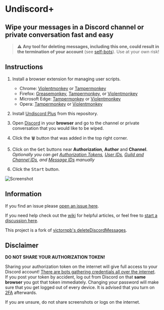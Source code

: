 # Undiscord+

## Wipe your messages in a Discord channel or private conversation fast and easy

> :warning: **Any tool for deleting messages, including this one, could result in the termination of your account** (see [self-bots](https://support.discordapp.com/hc/en-us/articles/115002192352-Automated-user-accounts-self-bots-)). Use at your own risk!

## Instructions

1. Install a browser extension for managing user scripts.

    - Chrome: [Violentmonkey](https://chrome.google.com/webstore/detail/violent-monkey/jinjaccalgkegednnccohejagnlnfdag) or [Tampermonkey](https://chrome.google.com/webstore/detail/tampermonkey/dhdgffkkebhmkfjojejmpbldmpobfkfo)     
    - Firefox: [Greasemonkey](https://addons.mozilla.org/firefox/addon/greasemonkey/), [Tampermonkey](https://addons.mozilla.org/firefox/addon/tampermonkey/), or [Violentmonkey](https://addons.mozilla.org/firefox/addon/violentmonkey/)  
    - Microsoft Edge: [Tampermonkey](https://microsoftedge.microsoft.com/addons/detail/tampermonkey/iikmkjmpaadaobahmlepeloendndfphd) or [Violentmonkey](https://microsoftedge.microsoft.com/addons/detail/violentmonkey/eeagobfjdenkkddmbclomhiblgggliao)  
    - Opera: [Tampermonkey](https://addons.opera.com/extensions/details/tampermonkey-beta/) or [Violentmonkey](https://addons.opera.com/extensions/details/violent-monkey/)  

2. Install [Undiscord Plus](https://github.com/abbydiode/UndiscordPlus/raw/main/UndiscordPlus.user.js) from this repository.

3. Open [Discord](https://discord.com/channels/@me) in your __browser__ and go to the channel or private conversation that you would like to be wiped.

4. Click the <kbd>🗑️</kbd> button that was added in the top right corner.

5. Click on the <kbd>Get</kbd> buttons near **Authorization**, **Author** and **Channel**.  
   *Optionally you can get [Authorization Tokens](../../wiki/Authorization-Tokens), [User IDs](../../wiki/User-IDs), [Guild and Channel IDs](../../wiki/Guild-and-Channel-IDs), and [Message IDs](../../wiki/Message-IDs) manually*

6. Click the <kbd>Start</kbd> button.

![Screenshot](https://user-images.githubusercontent.com/3372598/86538983-b60c7980-becf-11ea-8cad-1a33950e77fc.gif)

## Information

If you find an issue please [open an issue here](https://github.com/abbydiode/UndiscordPlus/issues).

If you need help check out the [wiki](https://github.com/abbydiode/UndiscordPlus/wiki) for helpful articles, or feel free to [start a discussion here](https://github.com/abbydiode/UndiscordPlus/discussions).

This project is a fork of [victornpb's deleteDiscordMessages](https://github.com/victornpb/deleteDiscordMessages).

## Disclaimer

**DO NOT SHARE YOUR AUTHORIZATION TOKEN!**

Sharing your authorization token on the internet will give full access to your Discord account! [There are bots gathering credentials all over the internet](https://github.com/rndinfosecguy/Scavenger).
If you post your token by accident, log out from Discord on that **same browser** you got that token immediately.
Changing your password will make sure that you get logged out of every device. It is advised that you turn on [2FA](https://support.discord.com/hc/en-us/articles/219576828-Setting-up-Two-Factor-Authentication) afterwards.

If you are unsure, do not share screenshots or logs on the internet.
